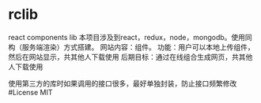 # rclib
react components lib
本项目涉及到react，redux，node，mongodb。使用同构（服务端渲染）方式搭建。
网站内容：组件。
功能：用户可以本地上传组件，然后在网站显示，共其他人下载使用
后期目标：通过在线组合生成网页，共其他人下载使用

使用第三方的库时如果调用的接口很多，最好单独封装，防止接口频繁修改
#License
MIT